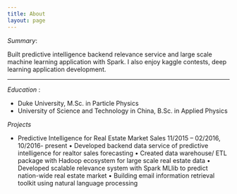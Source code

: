 ```yaml
---
title: About
layout: page
---
```


*Summary*: 

Built predictive intelligence backend relevance service and large scale machine learning application with Spark. I also enjoy kaggle contests, deep learning application development.

-------------

*Education* : 

* Duke University, M.Sc. in Particle Physics 
* University of Science and Technology in China, B.Sc. in Applied Physics 

*Projects*

* Predictive Intelligence for Real Estate Market Sales	   	     11/2015 – 02/2016, 10/2016- present
	• Developed backend data service of predictive intelligence for realtor sales forecasting
	• Created data warehouse/ ETL package with Hadoop ecosystem for large scale real estate data 
	• Developed scalable relevance system with Spark MLlib to predict nation-wide real estate market 
	• Building email information retrieval toolkit using natural language processing

